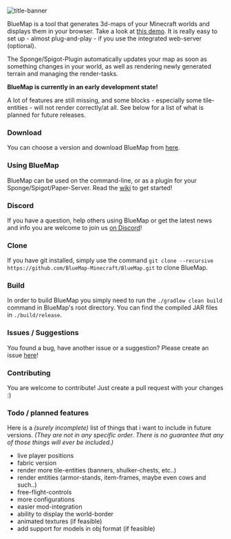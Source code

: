 ![title-banner](https://bluecolored.de/paste/BluemapBanner.png)

BlueMap is a tool that generates 3d-maps of your Minecraft worlds and displays them in your browser. Take a look at [this demo](https://bluecolored.de/bluemap). It is really easy to set up - almost plug-and-play - if you use the integrated web-server (optional).

The Sponge/Spigot-Plugin automatically updates your map as soon as something changes in your world, as well as rendering newly generated terrain and managing the render-tasks.

**BlueMap is currently in an early development state!**

A lot of features are still missing, and some blocks - especially some tile-entities - will not render correctly/at all.
See below for a list of what is planned for future releases.

### Download
You can choose a version and download BlueMap from [here](https://github.com/BlueMap-Minecraft/BlueMap/releases).

### Using BlueMap
BlueMap can be used on the command-line, or as a plugin for your Sponge/Spigot/Paper-Server. Read the [wiki](https://github.com/BlueMap-Minecraft/BlueMap/wiki) to get started!

### Discord
If you have a question, help others using BlueMap or get the latest news and info you are welcome to join us [on Discord](https://discord.gg/zmkyJa3)!

### Clone
If you have git installed, simply use the command `git clone --recursive https://github.com/BlueMap-Minecraft/BlueMap.git` to clone BlueMap.

### Build
In order to build BlueMap you simply need to run the `./gradlew clean build` command in BlueMap's root directory.
You can find the compiled JAR files in `./build/release`.

### Issues / Suggestions
You found a bug, have another issue or a suggestion? Please create an issue [here](https://github.com/BlueMap-Minecraft/BlueMap/issues)!

### Contributing
You are welcome to contribute!
Just create a pull request with your changes :)

### Todo / planned features
Here is a *(surely incomplete)* list of things that i want to include in future versions. *(They are not in any specific order. There is no guarantee that any of those things will ever be included.)*

- live player positions
- fabric version
- render more tile-entities (banners, shulker-chests, etc..)
- render entities (armor-stands, item-frames, maybe even cows and such..)
- free-flight-controls
- more configurations
- easier mod-integration
- ability to display the world-border
- animated textures (if feasible)
- add support for models in obj format (if feasible)
